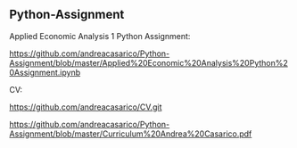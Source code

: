 ## Python-Assignment

Applied Economic Analysis 1 Python Assignment:

https://github.com/andreacasarico/Python-Assignment/blob/master/Applied%20Economic%20Analysis%20Python%20Assignment.ipynb
 
CV:

https://github.com/andreacasarico/CV.git

https://github.com/andreacasarico/Python-Assignment/blob/master/Curriculum%20Andrea%20Casarico.pdf
